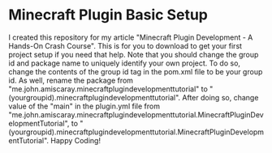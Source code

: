 # Minecraft Plugin Basic Setup

I created this repository for my article "Minecraft Plugin Development - A Hands-On Crash Course". This is for you to download to get your first project setup if you need that help. Note that you should change the group id and package name to uniquely identify your own project. To do so, change the contents of the group id tag in the pom.xml file to be your group id. As well, rename the package from "me.john.amiscaray.minecraftplugindevelopmenttutorial" to "(yourgroupid).minecraftplugindevelopmenttutorial". After doing so, change value of the "main" in the plugin.yml file from "me.john.amiscaray.minecraftplugindevelopmenttutorial.MinecraftPluginDevelopmentTutorial", to "(yourgroupid).minecraftplugindevelopmenttutorial.MinecraftPluginDevelopmentTutorial". Happy Coding!
